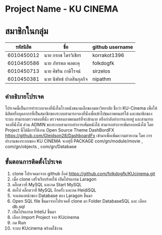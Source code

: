 # Project Name - KU CINEMA 
# สมาชิกในกลุ่ม

| รหัสนิสิต  | ชื่อ  | github username |
| ------------ | ------------ | ------------ | 
| 6010450012 | นาย กรกช ไตรวิเชียร | korrakot1396 |
| 6010450586 | นาย ภัทรพล พลตะคุ | folkdogfk |
| 6010450713 | นาย ศิขริน กาดีโรจน์ | sirzelos |
| 6010450381 | นาย นิพัทธ์ ปาลสินกุลกิจ | nipathm |

## คำอธิบายโปรเจค
โปรเจคนี้เป็นการทำระบบจองที่นั่งในโรงหนังขนาดเล็กของมหาวิทยาลัย ชื่อว่า KU-Cinema เพื่อให้นิสิตหรือบุคลากรที่เป็นสมาชิกของระบบสามารถจองที่นั่งเพื่อเข้าไปชมภาพยนตร์ได้
และสมาชิกของระบบ สามารถตรวจสอบที่นั่ง ตรวจสอบภาพยนตร์ที่จะเข้าฉาย หรือกำลังทำการฉายอยู่ และสามารถจองที่นั่งได้ ส่วน ADMIN ของระบบสามารถทำการเพิ่มหนังได้ สามารถทำการเพิ่มรอบหนังได้ 
โดย Project นี่ได้มีการใช้งาน Open Source Theme DashBordFX https://github.com/Gleidson28/DashboardFx เข้ามาเพื่อเพิ่มความสวยงาม โดย การทำงานของระบบของ KU CINEMA จะอยุ่ที่ PACKAGE com/gn/module/movie , com/gn/objects , com/gn/Database 

## ขั้นตอนการติดตั้งโปรเจค
1. clone โปรเจคมาจาก github ลิ้งค์ https://github.com/folkdogfk/KUcinema.git
2. เมื่อ clone เสร็จเรียบร้อยให้ เปิดโปรแกรม Laragon 
3. คลิ๊กขวาที่ MySQL และกด Start MySQL
4. ต่อไป คลิ๊กขวาที่ MySQL อีกครั้ง และกด HeidiSQL
5. จะแสดงหน้าของ Database ของ Laragon ขึ้นมา
6. Open SQL file ขึ้นมาจากโปรเจคที่ clone มา Folder DatabaseSQL และ เลือก db.sql 
7. เปิดโปรแกรม InteliJ ขึ้นมา
8. เลือก Import Project จาก KUcinema 
9. กด Run 
10. ระบบ KUcinema พร้อมใช้งาน


